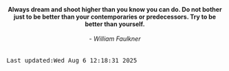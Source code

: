
<div align="center"><b><span>Always dream and shoot higher than you know you can do. Do not bother just to be better than your contemporaries or predecessors. Try to be better than yourself.</span></b><br><br><i> - William Faulkner</i></div>
<br><br><kbd>Last updated:Wed Aug  6 12:18:31 2025</kbd>